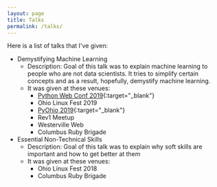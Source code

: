 ```yaml
---
layout: page
title: Talks
permalink: /talks/
---
```


Here is a list of talks that I've given:

- Demystifying Machine Learning
  - Description: Goal of this talk was to explain machine learning to people who are not data scientists. It tries to simplify certain concepts and as a result, hopefully, demystify machine learning.
  - It was given at these venues:
    - [Python Web Conf 2019](https://www.youtube.com/watch?v=BZcOCo7yVFQ){:target="_blank"}
    - Ohio Linux Fest 2019
    - [PyOhio 2019](https://www.youtube.com/watch?v=_UPI9KGJk2M){:target="_blank"}
    - Rev1 Meetup
    - Westerville Web
    - Columbus Ruby Brigade
- Essential Non-Technical Skills
  - Description: Goal of this talk was to explain why soft skills are important and how to get better at them
  - It was given at these venues:
    - Ohio Linux Fest 2018
    - Columbus Ruby Brigade
